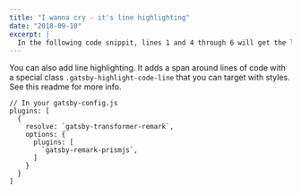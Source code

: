 ```yaml
---
title: "I wanna cry - it's line highlighting"
date: "2018-09-10"
excerpt: |
  In the following code snippit, lines 1 and 4 through 6 will get the line highlighting. The line range parsing is done with https://www.npmjs.com/package/parse-numeric-range.
---
```


You can also add line highlighting. It adds a span around lines of
code with a special class `.gatsby-highlight-code-line` that you can
target with styles. See this readme for more info.

```javascript{1,4-6}
// In your gatsby-config.js
plugins: [
  {
    resolve: `gatsby-transformer-remark`,
    options: {
      plugins: [
        `gatsby-remark-prismjs`,
      ]
    }
  }
]
```

